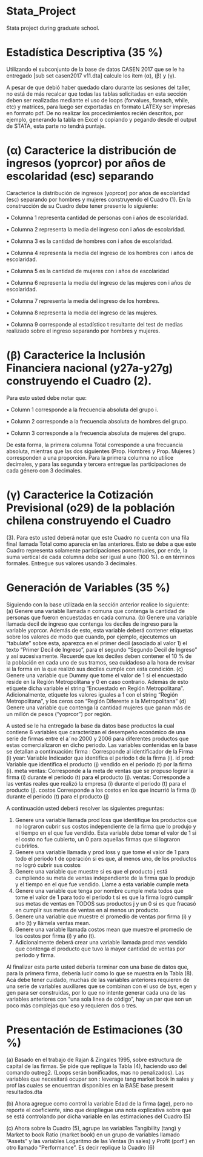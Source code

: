 # Stata_Project
Stata project during graduate school.

# Estadística Descriptiva (35 %)

Utilizando el subconjunto de la base de datos CASEN 2017 que se le ha entregado [sub set casen2017 v11.dta] calcule los ítem (α), (β) y (γ). 

A pesar de que debió haber quedado claro durante las sesiones del
taller, no está de más recalcar que todas las tablas solicitadas en esta sección deben ser realizadas
mediante el uso de loops (forvalues, foreach, while, etc) y matrices, para luego ser exportadas en
formato LATEXy ser impresas en formato pdf. De no realizar los procedimientos recién descritos, por
ejemplo, generando la tabla en Excel o copiando y pegando desde el output de STATA, esta parte
no tendrá puntaje.

# (α) Caracterice la distribución de ingresos (yoprcor) por años de escolaridad (esc) separando
Caracterice la distribución de ingresos (yoprcor) por años de escolaridad (esc) separando por hombres y mujeres construyendo el Cuadro (1). 
En la construcción de su Cuadro debe
tener presente lo siguiente:

• Columna 1 representa cantidad de personas con i años de escolaridad.

• Columna 2 representa la media del ingreso con i años de escolaridad.

• Columna 3 es la cantidad de hombres con i años de escolaridad.

• Columna 4 representa la media del ingreso de los hombres con i años de escolaridad.

• Columna 5 es la cantidad de mujeres con i años de escolaridad

• Columna 6 representa la media del ingreso de las mujeres con i años de escolaridad.

• Columna 7 representa la media del ingreso de los hombres.

• Columna 8 representa la media del ingreso de las mujeres.

• Columna 9 corresponde al estadístico t resultante del test de medias realizado sobre el ingreso
separando por hombres y mujeres.

# (β) Caracterice la Inclusión Financiera nacional (y27a-y27g) construyendo el Cuadro (2).
Para esto usted debe notar que:

• Column 1 corresponde a la frecuencia absoluta del grupo i.

• Column 2 corresponde a la frecuencia absoluta de hombres del grupo.

• Column 3 corresponde a la frecuencia absoluta de mujeres del grupo.

De esta forma, la primera columna Total corresponde a una frecuancia absoluta, mientras
que las dos siguientes (Prop. Hombres y Prop. Mujeres ) corresponden a una proporción.
Para la primera columna no utilice decimales, y para las segunda y tercera entregue las
participaciones de cada género con 3 decimales.

# (γ) Caracterice la Cotización Previsional (o29) de la población chilena construyendo el Cuadro
(3). Para esto usted deberá notar que este Cuadro no cuenta con una fila final llamada
Total como aparecía en las anteriores. Esto se debe a que este Cuadro representa solamente
participaciones porcentuales, por ende, la suma vertical de cada columna debe ser igual a uno
(100 %). o en términos formales. Entregue sus valores usando 3 decimales.

# Generación de Variables (35 %)

Siguiendo con la base utilizada en la sección anterior realice lo siguiente:
(a) Genere una variable llamada n comuna que contenga la cantidad de personas que fueron
encuestadas en cada comuna.
(b) Genere una variable llamada decil de ingreso que contenga los deciles de ingreso para la
variable yoprcor. Además de esto, esta variable deberá contener etiquetas sobre los valores
de modo que cuando, por ejemplo, ejecutemos un “tabulate” sobre esta, aparezca en el primer
decil (asociado al valor 1) el texto “Primer Decil de Ingreso”, para el segundo “Segundo
Decil de Ingreso” y así sucesivamente. Recuerde que los deciles deben contener el 10 % de la
población en cada uno de sus tramos, sea cuidadoso a la hora de revisar si la forma en la que
realizó sus deciles cumple con esta condición.
(c) Genere una variable que Dummy que tome el valor de 1 si el encuestado reside en la Región
Metropolitana y 0 en caso contrario. Además de esto etiquete dicha variable el string “Encuestado en Región Metropolitana”. Adicionalmente, etiquete los valores iguales a 1 con
el string “Región Metropolitana”, y los ceros con “Región Diferente a la Metropolitana”
(d) Genere una variable que contenga la cantidad mujeres que ganan más de un millón de pesos
(“yoprcor”) por región.

A usted se le ha entregado la base da datos base productos la cual contiene 6 variables que
caracterizan el desempeño económico de una serie de firmas entre el a˜no 2000 y 2006 para diferentes
productos que estas comercializaron en dicho periodo. Las variables contenidas en la base se detallan
a continuación:
firma : Corresponde al identificador de la Firma (i)
year: Variable Indicador que identifica el periodo t de la firma (i).
id prod: Variable que identifica el producto (j) vendido en el periodo (t) por la firma (i).
meta ventas: Corresponde a la meta de ventas que se propuso lograr la firma (i) durante el
periodo (t) para el producto (j).
ventas: Corresponde a las ventas reales que realizó la empresa (i) durante el periodo (t) para
el producto (j).
costos Corresponde a los costos en los que incurrió la firma (i) durante el periodo (t) para
el producto (j)

A continuación usted deberá resolver las siguientes preguntas:
1. Genere una variable llamada prod loss que identifique los productos que no lograron cubrir
sus costos independiente de la firma que lo produjo y el tiempo en el que fue vendido. Esta
variable debe tomar el valor de 1 si el costo no fue cubierto, un 0 para aquellas firmas que si
lograron cubrirlos.
2. Genere una variable llamada y prod loss y que tome el valor de 1 para todo el periodo t
de operación si es que, al menos uno, de los productos no logró cubrir sus costos
3. Genere una variable que muestre si es que el producto j está cumpliendo su meta de ventas
independiente de la firma que lo produjo y el tiempo en el que fue vendido. Llame a esta
variable cumple meta
4. Genere una variable que tenga por nombre cumple meta todos que tome el valor de 1
para todo el periodo t si es que la firma logró cumplir sus metas de ventas en TODOS
sus productos j y un 0 si es que fracasó en cumplir sus metas de ventas en al menos un
producto.
5. Genere una variable que muestre el promedio de ventas por firma (i) y año (t) y llámela
ventas mean.
6. Genere una variable llamada costos mean que muestre el promedio de los costos por firma
(i) y año (t).
7. Adicionalmente deberá crear una variable llamada prod mas vendido que contenga el producto que tuvo la mayor cantidad de ventas por periodo y firma.

Al finalizar esta parte usted debería terminar con una base de datos que, para la primera
firma, debería lucir como lo que se muestra en la Tabla (8). Acá debe tener cuidado, muchas
de las variables anteriores requieren de una serie de variables auxiliares que se combinan con
el uso de bys, egen y gen para ser construidas, por lo que no intente generar cada una
de las variables anteriores con “una sola linea de código”, hay un par que son un poco más
complejas que eso y requieren dos o tres.


# Presentación de Estimaciones (30 %)
(a) Basado en el trabajo de Rajan & Zingales 1995, sobre estructura de capital de las firmas. Se
pide que replique la Tabla (4), haciendo uso del comando outreg2. (Loops serán bonificados, mas
no penalizados). Las variables que necesitará ocupar son : leverage tang market book ln sales y
prof las cuales se encuentran disponibles en la BASE base present resultados.dta

(b) Ahora agregue como control la variable Edad de la firma (age), pero no reporte el coeficiente,
sino que despliegue una nota explicativa sobre que se está controlando por dicha variable en las
estimaciones del Cuadro (5)

(c) Ahora sobre la Cuadro (5), agrupe las variables Tangibility (tang) y Market to book Ratio
(market book) en un grupo de variables llamado “Assets” y las variables Logaritmo de las
Ventas (ln sales) y Profit (porf ) en otro llamado “Performance”. Es decir replique la Cuadro (6)







